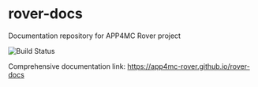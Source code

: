 # rover-docs
Documentation repository for APP4MC Rover project


![Build Status](https://travis-ci.org/app4mc-rover/rover-docs.svg?branch=master)

Comprehensive documentation link: https://app4mc-rover.github.io/rover-docs
